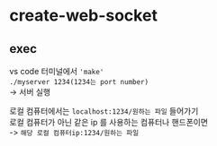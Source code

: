 # create-web-socket

## exec
vs code 터미널에서 ```'make'```<br>
```./myserver 1234(1234는 port number)```<br>
-> 서버 실행

로컬 컴퓨터에서는 ```localhost:1234/원하는 파일``` 들어가기<br>
로컬 컴퓨터가 아닌 같은 ip 를 사용하는 컴퓨터나 핸드폰이면<br>
-> ```해당 로컬 컴퓨터ip:1234/원하는 파일```
